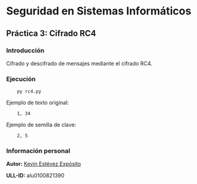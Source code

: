 # Seguridad en Sistemas Informáticos

## Práctica 3: Cifrado RC4

### Introducción

Cifrado y descifrado de mensajes mediante el cifrado RC4.

### Ejecución

~~~
    py rc4.py
~~~

Ejemplo de texto original:

~~~
    1, 34
~~~

Ejemplo de semilla de clave:

~~~
    2, 5
~~~

### Información personal

**Autor:** [Kevin Estévez Expósito](https://alu0100821390.github.io/)

**ULL-ID:** alu0100821390
